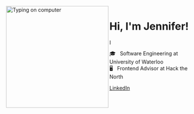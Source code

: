 <img alt="Typing on computer" align="left" src="https://user-images.githubusercontent.com/49915445/159070893-e409d37a-b21e-4943-91de-8976e11f349b.gif" height="280" />

<div id="user-content-toc">
  <ul style="list-style: none;">
    <summary>
      <h1>Hi, I'm Jennifer!</h1>
    </summary>
  </ul>
</div>

<img alt="I enjoy programming, visual arts, and going on long walks." src="https://user-images.githubusercontent.com/49915445/159123311-2eba7ea0-734c-486e-8dd2-bd563fe2268d.gif" height="15" />

🎓&nbsp;&nbsp;&nbsp;Software Engineering at University of Waterloo  
🖥️&nbsp;&nbsp;&nbsp;Frontend Advisor at Hack the North  

[LinkedIn](https://www.linkedin.com/in/-jennifer/)&nbsp;&nbsp;&nbsp;
